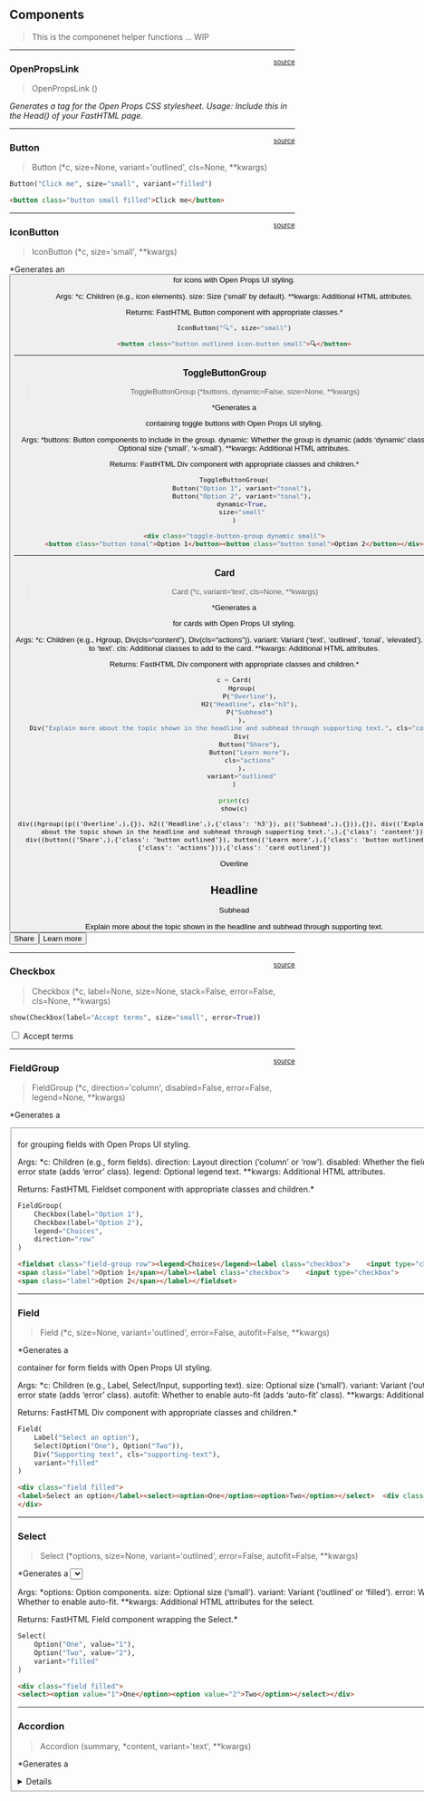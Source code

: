 

<!-- WARNING: THIS FILE WAS AUTOGENERATED! DO NOT EDIT! -->

## Components

> This is the componenet helper functions … WIP

------------------------------------------------------------------------

<a
href="https://github.com/Deufel/fasthtml_opui/blob/master/fasthtml_opui/components.py#L15"
target="_blank" style="float:right; font-size:smaller">source</a>

### OpenPropsLink

>  OpenPropsLink ()

*Generates a <link> tag for the Open Props CSS stylesheet. Usage:
Include this in the Head() of your FastHTML page.*

------------------------------------------------------------------------

<a
href="https://github.com/Deufel/fasthtml_opui/blob/master/fasthtml_opui/components.py#L25"
target="_blank" style="float:right; font-size:smaller">source</a>

### Button

>  Button (*c, size=None, variant='outlined', cls=None, **kwargs)

``` python
Button("Click me", size="small", variant="filled")
```

``` html
<button class="button small filled">Click me</button>
```

------------------------------------------------------------------------

<a
href="https://github.com/Deufel/fasthtml_opui/blob/master/fasthtml_opui/components.py#L37"
target="_blank" style="float:right; font-size:smaller">source</a>

### IconButton

>  IconButton (*c, size='small', **kwargs)

\*Generates an <button> for icons with Open Props UI styling.

Args: \*c: Children (e.g., icon elements). size: Size (‘small’ by
default). \*\*kwargs: Additional HTML attributes.

Returns: FastHTML Button component with appropriate classes.\*

``` python
IconButton("🔍", size="small")
```

``` html
<button class="button outlined icon-button small">🔍</button>
```

------------------------------------------------------------------------

<a
href="https://github.com/Deufel/fasthtml_opui/blob/master/fasthtml_opui/components.py#L55"
target="_blank" style="float:right; font-size:smaller">source</a>

### ToggleButtonGroup

>  ToggleButtonGroup (*buttons, dynamic=False, size=None, **kwargs)

\*Generates a

<div>

containing toggle buttons with Open Props UI styling.

Args: \*buttons: Button components to include in the group. dynamic:
Whether the group is dynamic (adds ‘dynamic’ class). size: Optional size
(‘small’, ‘x-small’). \*\*kwargs: Additional HTML attributes.

Returns: FastHTML Div component with appropriate classes and children.\*

``` python
ToggleButtonGroup(
    Button("Option 1", variant="tonal"),
    Button("Option 2", variant="tonal"),
    dynamic=True,
    size="small"
)
```

``` html
<div class="toggle-button-group dynamic small">
<button class="button tonal">Option 1</button><button class="button tonal">Option 2</button></div>
```

------------------------------------------------------------------------

<a
href="https://github.com/Deufel/fasthtml_opui/blob/master/fasthtml_opui/components.py#L76"
target="_blank" style="float:right; font-size:smaller">source</a>

### Card

>  Card (*c, variant='text', cls=None, **kwargs)

\*Generates a

<div>

for cards with Open Props UI styling.

Args: \*c: Children (e.g., Hgroup, Div(cls=“content”),
Div(cls=“actions”)). variant: Variant (‘text’, ‘outlined’, ‘tonal’,
‘elevated’). Defaults to ‘text’. cls: Additional classes to add to the
card. \*\*kwargs: Additional HTML attributes.

Returns: FastHTML Div component with appropriate classes and children.\*

``` python
c = Card(
    Hgroup(
        P("Overline"),
        H2("Headline", cls="h3"),
        P("Subhead")
    ),
    Div("Explain more about the topic shown in the headline and subhead through supporting text.", cls="content"),
    Div(
        Button("Share"),
        Button("Learn more"),
        cls="actions"
    ),
    variant="outlined"
)

print(c)
show(c)
```

    div((hgroup((p(('Overline',),{}), h2(('Headline',),{'class': 'h3'}), p(('Subhead',),{})),{}), div(('Explain more about the topic shown in the headline and subhead through supporting text.',),{'class': 'content'}), div((button(('Share',),{'class': 'button outlined'}), button(('Learn more',),{'class': 'button outlined'})),{'class': 'actions'})),{'class': 'card outlined'})

<div class="card outlined">
<hgroup>    <p>Overline</p>
    <h2 class="h3">Headline</h2>
    <p>Subhead</p>
</hgroup>  <div class="content">Explain more about the topic shown in the headline and subhead through supporting text.</div>
  <div class="actions">
<button class="button outlined">Share</button><button class="button outlined">Learn more</button>  </div>
</div>

------------------------------------------------------------------------

<a
href="https://github.com/Deufel/fasthtml_opui/blob/master/fasthtml_opui/components.py#L103"
target="_blank" style="float:right; font-size:smaller">source</a>

### Checkbox

>  Checkbox (*c, label=None, size=None, stack=False, error=False, cls=None,
>                **kwargs)

``` python
show(Checkbox(label="Accept terms", size="small", error=True))
```

<label class="checkbox small error">  <input type="checkbox">
<span class="label">Accept terms</span></label>

------------------------------------------------------------------------

<a
href="https://github.com/Deufel/fasthtml_opui/blob/master/fasthtml_opui/components.py#L122"
target="_blank" style="float:right; font-size:smaller">source</a>

### FieldGroup

>  FieldGroup (*c, direction='column', disabled=False, error=False,
>                  legend=None, **kwargs)

\*Generates a
<fieldset>

for grouping fields with Open Props UI styling.

Args: \*c: Children (e.g., form fields). direction: Layout direction
(‘column’ or ‘row’). disabled: Whether the fieldset is disabled. error:
Whether to show error state (adds ‘error’ class). legend: Optional
legend text. \*\*kwargs: Additional HTML attributes.

Returns: FastHTML Fieldset component with appropriate classes and
children.\*

``` python
FieldGroup(
    Checkbox(label="Option 1"),
    Checkbox(label="Option 2"),
    legend="Choices",
    direction="row"
)
```

``` html
<fieldset class="field-group row"><legend>Choices</legend><label class="checkbox">    <input type="checkbox">
<span class="label">Option 1</span></label><label class="checkbox">    <input type="checkbox">
<span class="label">Option 2</span></label></fieldset>
```

------------------------------------------------------------------------

<a
href="https://github.com/Deufel/fasthtml_opui/blob/master/fasthtml_opui/components.py#L149"
target="_blank" style="float:right; font-size:smaller">source</a>

### Field

>  Field (*c, size=None, variant='outlined', error=False, autofit=False,
>             **kwargs)

\*Generates a

<div>

container for form fields with Open Props UI styling.

Args: \*c: Children (e.g., Label, Select/Input, supporting text). size:
Optional size (‘small’). variant: Variant (‘outlined’ or ‘filled’).
error: Whether to show error state (adds ‘error’ class). autofit:
Whether to enable auto-fit (adds ‘auto-fit’ class). \*\*kwargs:
Additional HTML attributes.

Returns: FastHTML Div component with appropriate classes and children.\*

``` python
Field(
    Label("Select an option"),
    Select(Option("One"), Option("Two")),
    Div("Supporting text", cls="supporting-text"),
    variant="filled"
)
```

``` html
<div class="field filled">
<label>Select an option</label><select><option>One</option><option>Two</option></select>  <div class="supporting-text">Supporting text</div>
</div>
```

------------------------------------------------------------------------

<a
href="https://github.com/Deufel/fasthtml_opui/blob/master/fasthtml_opui/components.py#L176"
target="_blank" style="float:right; font-size:smaller">source</a>

### Select

>  Select (*options, size=None, variant='outlined', error=False,
>              autofit=False, **kwargs)

\*Generates a <select> field with Open Props UI styling.

Args: \*options: Option components. size: Optional size (‘small’).
variant: Variant (‘outlined’ or ‘filled’). error: Whether to show error
state. autofit: Whether to enable auto-fit. \*\*kwargs: Additional HTML
attributes for the select.

Returns: FastHTML Field component wrapping the Select.\*

``` python
Select(
    Option("One", value="1"),
    Option("Two", value="2"),
    variant="filled"
)
```

``` html
<div class="field filled">
<select><option value="1">One</option><option value="2">Two</option></select></div>
```

------------------------------------------------------------------------

<a
href="https://github.com/Deufel/fasthtml_opui/blob/master/fasthtml_opui/components.py#L195"
target="_blank" style="float:right; font-size:smaller">source</a>

### Accordion

>  Accordion (summary, *content, variant='text', **kwargs)

\*Generates a
<details>

element for accordion with Open Props UI styling.

Args: summary: Summary text or element. \*content: Content inside the
accordion. variant: Variant (‘text’ by default). \*\*kwargs: Additional
HTML attributes.

Returns: FastHTML Details component with appropriate classes and
children.\*

``` python
Accordion("Details", P("More info"), variant="text")
```

``` html
<details class="accordion text"><summary>Details</summary>  <div class="content">
    <p>More info</p>
  </div>
</details>
```

------------------------------------------------------------------------

<a
href="https://github.com/Deufel/fasthtml_opui/blob/master/fasthtml_opui/components.py#L235"
target="_blank" style="float:right; font-size:smaller">source</a>

### AvatarGroup

>  AvatarGroup (*avatars, spacing=None, cls=None, **kwargs)

------------------------------------------------------------------------

<a
href="https://github.com/Deufel/fasthtml_opui/blob/master/fasthtml_opui/components.py#L217"
target="_blank" style="float:right; font-size:smaller">source</a>

### Avatar

>  Avatar (*c, variant=None, cls=None, **kwargs)

``` python
AvatarGroup(
    Avatar("user1.jpg", alt="User 1", variant="rounded"),
    Avatar("user2.jpg", alt="User 2", variant="rounded"),
    spacing="gap-small"
)
```

``` html
<div class="avatar-group gap-small">
  <div alt="User 1" class="avatar rounded">user1.jpg</div>
  <div alt="User 2" class="avatar rounded">user2.jpg</div>
</div>
```

------------------------------------------------------------------------

<a
href="https://github.com/Deufel/fasthtml_opui/blob/master/fasthtml_opui/components.py#L254"
target="_blank" style="float:right; font-size:smaller">source</a>

### Badge

>  Badge (*c, label, variant=None, color=None, invisible=False,
>             alignment='start-end', cls=None, **kwargs)

\*Creates a badge component based on Open Props UI guidelines.

Args: \*c: Optional children (e.g., an icon or SVG). label (str): The
content to display in the badge (via aria-label). variant (str,
optional): The variant, either None (default) or ‘dot’. color (str,
optional): The color, one of ‘error’, ‘ok’, ‘good’, or ‘warning’.
invisible (bool, optional): Whether the badge is invisible. Defaults to
False. alignment (str, optional): The alignment position, one of
‘start-start’, ‘start-end’, ‘end-start’, or ‘end-end’. Defaults to
‘start-end’. cls (str, optional): Additional custom classes to append.
\*\*kwargs: Additional HTML attributes to pass to the span element.

Returns: Span: A FastHTML Span component representing the badge.\*

``` python
Badge(label="New", color="good", variant="dot")
```

``` html
<span aria-label="New" class="badge dot good start-end"></span>
```

------------------------------------------------------------------------

<a
href="https://github.com/Deufel/fasthtml_opui/blob/master/fasthtml_opui/components.py#L302"
target="_blank" style="float:right; font-size:smaller">source</a>

### Chip

>  Chip (*c, tag='div', size=None, variant='tonal', **kwargs)

\*Generates a chip component with Open Props UI styling.

Args: \*c: Children (e.g., chip text). tag: Base tag (‘div’, ‘a’, or
‘button’). size: Optional size (‘small’, ‘multiline’). variant: Variant
(‘tonal’ by default). \*\*kwargs: Additional HTML attributes.

Returns: FastHTML component (Div, A, or Button) with appropriate
classes.\*

``` python
Chip("Tag", tag="a", href="#", variant="tonal")
```

``` html
<a href="#" class="chip tonal">Tag</a>
```

------------------------------------------------------------------------

<a
href="https://github.com/Deufel/fasthtml_opui/blob/master/fasthtml_opui/components.py#L329"
target="_blank" style="float:right; font-size:smaller">source</a>

### Alert

>  Alert (*c, severity='neutral', variant='tonal', **kwargs)

\*Generates a

<div>

for alerts with Open Props UI styling.

Args: \*c: Children (e.g., alert message). severity: Severity class
(‘neutral’ by default). variant: Variant (‘tonal’ by default).
\*\*kwargs: Additional HTML attributes.

Returns: FastHTML Div component with appropriate classes and role.\*

``` python
Alert("Warning!", severity="warning", variant="tonal")
```

``` html
<div role="alert" class="alert warning tonal">Warning!</div>
```

------------------------------------------------------------------------

<a
href="https://github.com/Deufel/fasthtml_opui/blob/master/fasthtml_opui/components.py#L346"
target="_blank" style="float:right; font-size:smaller">source</a>

### Snackbar

>  Snackbar (*c, position='bottom-left', absolute=False, visible=False,
>                **kwargs)

\*Generates a

<div>

for snackbars with Open Props UI styling.

Args: \*c: Children (e.g., snackbar message). position: Position class
(‘bottom-left’ by default). absolute: Whether to use absolute
positioning (adds ‘absolute’ class). visible: Whether the snackbar is
visible (adds ‘visible’ class). \*\*kwargs: Additional HTML attributes.

Returns: FastHTML Div component with appropriate classes and role.\*

``` python
Snackbar("Saved", position="bottom-left", visible=True)
```

``` html
<div role="status" class="snackbar bottom-left visible">Saved</div>
```

------------------------------------------------------------------------

<a
href="https://github.com/Deufel/fasthtml_opui/blob/master/fasthtml_opui/components.py#L368"
target="_blank" style="float:right; font-size:smaller">source</a>

### Tabs

>  Tabs (tabs, variant='underlined', panels=None, cls=None, **kwargs)

\*Creates a tab navigation component based on Open Props UI guidelines.

Args: tabs (list): List of tuples \[(label, id, selected), …\] where: -
label: str or FT component for the tab button content - id: str, unique
identifier for the tab - selected: bool, whether the tab is initially
selected variant (str, optional): The variant, either ‘underlined’
(default) or ‘filled’. panels (list, optional): List of tuples
\[(content, id), …\] for tab panels. If None, only tab buttons are
rendered. cls (str, optional): Additional custom classes to append to
the nav element. \*\*kwargs: Additional HTML attributes to pass to the
nav element.

Returns: Nav: A FastHTML Nav component representing the tabs, optionally
with panels.\*

``` python
tabs = [
    ("Profile", "tab-1", True),
    ("Settings", "tab-2", False),
    ("Notifications", "tab-3", False)
]
Tabs(tabs, variant="underlined")
```

``` html
<nav class="tabs underlined">
  <div role="tablist" aria-label="Underlined tabs">
<button role="tab" aria-selected="true" tabindex="0" id="tab-1" class="selected" name="tab-1">Profile</button><button role="tab" aria-selected="false" tabindex="-1" id="tab-2" name="tab-2">Settings</button><button role="tab" aria-selected="false" tabindex="-1" id="tab-3" name="tab-3">Notifications</button>  </div>
</nav>
```

``` python
tabs = [
    ("Korg", "tab-1", True),
    ("Yamaha", "tab-2", False),
    ("Roland", "tab-3", False)
]
panels = [
    (P("Korg content"), "tab-1"),
    (P("Yamaha content"), "tab-2"),
    (P("Roland content"), "tab-3")
]
Tabs(tabs, variant="filled", panels=panels)
```

``` html
<nav class="tabs filled">
  <div role="tablist" aria-label="Filled tabs">
<button role="tab" aria-controls="tab-1-panel" aria-selected="true" tabindex="0" id="tab-1" class="selected" name="tab-1">Korg</button><button role="tab" aria-controls="tab-2-panel" aria-selected="false" tabindex="-1" id="tab-2" name="tab-2">Yamaha</button><button role="tab" aria-controls="tab-3-panel" aria-selected="false" tabindex="-1" id="tab-3" name="tab-3">Roland</button>  </div>
  <div role="tabpanel" aria-labelledby="tab-1" id="tab-1-panel">
    <p>Korg content</p>
  </div>
  <div role="tabpanel" aria-labelledby="tab-2" hidden id="tab-2-panel">
    <p>Yamaha content</p>
  </div>
  <div role="tabpanel" aria-labelledby="tab-3" hidden id="tab-3-panel">
    <p>Roland content</p>
  </div>
</nav>
```

## Testing temporary

``` python
from fasthtml.jupyter import JupyUvi, HTMX
```

``` python
# Add HighlightJS to your headers
app, rt = fast_app(
    exts='head-support',
    pico=False,
    hdrs=(
        Link(rel='stylesheet', href='https://deufel.github.io/css/css/main.css'),

        
        # Add HighlightJS with CSS support
        HighlightJS(langs=['css']),
        # Add Tokyo Night theme
        Link(rel='stylesheet',
             href='https://cdnjs.cloudflare.com/ajax/libs/highlight.js/11.8.0/styles/tokyo-night-dark.min.css')
    )
)
```

``` python
@rt("/")
def index():
    return Titled("Open Props UI Test Page",
        Div(
            H2("Button Components"),
            Button("Default Button"),
            Button("Small Button", size="small"),
            Button("Large Button", size="large"),
            Button("Outlined Button", variant="elevated"),
            H2("Tabs"),
            Tabs(tabs, variant="underlined"),
            Tabs(tabs, variant="filled", panels=panels),
            H2("Input Components"),
            Checkbox(label="Accept terms", size="small", error=True),
            FieldGroup(
                Checkbox(label="Option 1"),
                Checkbox(label="Option 2"),
                legend="Choices",
                direction="row"
            ),
            Select(Option("One"), Option("Two"), variant="filled"),
            H2("Data Display Components"),
            Card(
                Hgroup(H3("Card Title")),
                P("This is a card content."),
                variant="outlined"
            ),
            Hr(),
            H2('Acordian'),
            Accordion("Details", P("More info"), variant="text"),
            Hr(),
            H2("Avatar"),
            Avatar(
                Img(src="https://picsum.photos/seed/user1/100", alt="User 1"),
                variant="rounded"
            ),
           AvatarGroup(
                Avatar(Img(src="https://picsum.photos/seed/user1/100", alt="User 1"), variant="rounded"),
                Avatar(Img(src="https://picsum.photos/seed/user2/100", alt="User 2"), variant="rounded"),
                spacing="gap-small"
            ),
            Hr(),
            CustomButton("Custom Button"),
            Switch("Switch Test"),
            Hr(),
            Badge(label="New", color="good", variant="dot"),
            Badge(Button("New"), color="bad", label="5"),
            H2("Feedback Components"),
            Alert("This is an alert!", severity="warning", variant="tonal"),
            Snackbar("Snackbar message", position="bottom-right", visible=True),
            Tabs(tabs, variant="filled", panels=panels),
            
        )
    )
```

``` python
server = JupyUvi(app)
```

<script>
document.body.addEventListener('htmx:configRequest', (event) => {
    if(event.detail.path.includes('://')) return;
    htmx.config.selfRequestsOnly=false;
    event.detail.path = `${location.protocol}//${location.hostname}:8000${event.detail.path}`;
});
</script>

``` python
Tabs(tabs, variant="filled", panels=panels)
```

``` html
<nav class="tabs filled">
  <div role="tablist" aria-label="Filled tabs">
<button role="tab" aria-controls="tab-1-panel" aria-selected="true" tabindex="0" id="tab-1" class="selected" name="tab-1">Korg</button><button role="tab" aria-controls="tab-2-panel" aria-selected="false" tabindex="-1" id="tab-2" name="tab-2">Yamaha</button><button role="tab" aria-controls="tab-3-panel" aria-selected="false" tabindex="-1" id="tab-3" name="tab-3">Roland</button>  </div>
  <div role="tabpanel" aria-labelledby="tab-1" id="tab-1-panel">
    <p>Korg content</p>
  </div>
  <div role="tabpanel" aria-labelledby="tab-2" hidden id="tab-2-panel">
    <p>Yamaha content</p>
  </div>
  <div role="tabpanel" aria-labelledby="tab-3" hidden id="tab-3-panel">
    <p>Roland content</p>
  </div>
</nav>
```

## More scratch work..

``` python
def setup_base_styles():
    return Script("""
        if (!document.getElementById('base-styles')) {
            const style = document.createElement('style');
            style.id = 'base-styles';
            style.textContent = `
                @layer openprops, normalize, utils, theme, components.base, components.has-deps;
            `;
            document.head.prepend(style);
            
            // Load CDN resources once
            const links = [
                {href: 'opbeta/css/media-queries.css', layer: 'openprops'},
                {href: 'opbeta/index.css', layer: 'openprops'},
                // Add other CDN resources...
            ];
            
            links.forEach(({href, layer}) => {
                if (!document.querySelector(`link[href="${href}"]`)) {
                    const link = document.createElement('link');
                    link.rel = 'stylesheet';
                    link.href = href;
                    link.setAttribute('layer', layer);
                    document.head.appendChild(link);
                }
            });
        }
    """)
```

``` python
def setup_styles_and_registry():
    return Script("""
        // Initialize our style management system if it doesn't exist
        if (!window.styleSystem) {
            window.styleSystem = {
                registry: new Map(),
                layers: {
                    base: false,
                    cdn: new Set(),
                }
            };
            
            // Setup base layer structure
            const baseStyle = document.createElement('style');
            baseStyle.id = 'base-styles';
            baseStyle.textContent = `
                @layer openprops, normalize, utils, theme, components.base, components.has-deps;
            `;
            document.head.prepend(baseStyle);
            window.styleSystem.layers.base = true;
        }
    """)

def register_component_styles(name, styles, layer='components.base'):
    return Script(f"""
        if (!window.styleSystem.registry.get('{name}')) {{
            window.styleSystem.registry.set('{name}', true);
            document.head.appendChild(Object.assign(
                document.createElement('style'),
                {{
                    id: '{name}-styles',
                    textContent: `@layer {layer} {{ {styles} }}`
                }}
            ));
        }}
    """)
```

### Switch

``` python
def Switch(label, checked=False, disabled=False, size=None, stack=False, error=False, supporting_text=None, **kwargs):
    # Register base styles
    styles = """
        @layer components.base {
  :where(.switch) {
    --_accent-color: var(--primary);
    --_accent-contrast: var(--primary-contrast);

    --_dot-bg-color: light-dark(var(--gray-11), var(--gray-14));
    --_dot-inset: var(--size-1) auto auto var(--size-1);
    --_dot-outline-size: 0;
    --_dot-size: var(--size-3);

    --_track-bg-color: light-dark(var(--gray-3), var(--gray-8));
    --_track-height: var(--size-5);
    --_track-width: var(--size-8);
    --_transition-tf: var(--ease-4);
    --_transition-time: 0.2s;

    align-items: center;
    color: var(--text-color-1);
    display: inline-grid;
    gap: 0 var(--size-2);
    grid-auto-columns: auto;
    grid-auto-flow: column;
    inline-size: fit-content;

    input[type="checkbox"][role="switch"] {
      appearance: none;
      block-size: var(--_track-height);
      cursor: pointer;
      inline-size: var(--_track-width);
      margin: 0;
      position: relative;

      /* Track */
      &::before {
        background-color: var(--_track-bg-color);
        block-size: var(--_track-height);
        border: 1px solid var(--_dot-bg-color);
        border-radius: 100vmax;
        content: "";
        inline-size: var(--_track-width);
        inset: 0;
        position: absolute;
      }

      &:focus-visible {
        outline-offset: 2px;
        outline: 2px solid currentColor;
      }

      /* Dot */
      &::after {
        background-color: var(--_dot-bg-color);
        block-size: var(--_dot-size);
        border-radius: 100vmax;
        border: 1px solid var(--_dot-border-color);
        content: "";
        inline-size: var(--_dot-size);
        inset: var(--_dot-inset);
        outline-offset: -1px;
        outline: var(--_dot-outline-size) solid var(--_dot-bg-color);
        position: absolute;
      }

      /* Checked */
      &:checked {
        &::before {
          background-color: var(--_accent-color);
          border-color: var(--_accent-color);
          transition:
            background-color var(--_transition-time) var(--_transition-tf),
            border-color var(--_transition-time) var(--_transition-tf);
        }

        /* Dot */
        &::after {
          --_dot-bg-color: var(--_accent-contrast);
          --_dot-outline-size: calc(var(--size-1) - 1px);

          inset-inline-start: calc(
            var(--_track-width) - var(--_dot-size) - var(--size-1)
          );
        }
      }

      /* Animation */
      @media (prefers-reduced-motion: no-preference) {
        /* Track */
        &::before {
          transition:
            background-color var(--_transition-time) var(--_transition-tf),
            border-color var(--_transition-time) var(--_transition-tf);
        }

        /* Dot */
        &::after {
          transition: all var(--_transition-time) var(--_transition-tf);
        }

        &:active:after {
          --_dot-outline-size: calc(var(--size-1) + 1px);
        }

        &:checked {
          &:active:after {
            --_dot-outline-size: calc(var(--size-1) + 1px);
          }
        }
      }
    }

    /* Required dot */
    &:has([required]:not(:checked)) {
      .label:after {
        color: var(--red);
        content: "*";
        inset: 0 -0.25ex auto auto;
        position: absolute;
      }
    }

    /* Disabled */
    &:has([disabled]) {
      cursor: not-allowed;
      opacity: 0.64;
      user-select: none;

      input {
        cursor: not-allowed;
      }
    }

    /* Label */
    .label {
      grid-column: 2;
      grid-row: 1;
      min-width: 0;
      padding-inline: 0 1ex;
      position: relative;
      user-select: none;
    }

    /* Supporting text */
    .supporting-text {
      color: var(--text-color-2);
      font-size: var(--font-size-xs);
      grid-column: 2;
      grid-row: 2;
      line-height: 1.5;
      z-index: 1;
    }

    /* Size */
    &.small {
      --_dot-size: 0.75rem;
      --_track-height: var(--size-4);
      --_track-width: 2.5rem;
    }

    /* Stacked layout */
    &.stack {
      justify-items: center;
      grid-auto-columns: unset;

      .label {
        grid-column: 1/-1;
        grid-row: 2;
        margin-block-start: var(--size-1);
        padding-inline: 1ex;
      }

      .supporting-text {
        grid-column: 1/-1;
        grid-row: 3;
      }
    }

    /* Validation */
    &.error {
      input {
        outline: 2px solid var(--color-9);
        border-radius: var(--radius-round);
      }

      .label,
      .supporting-text {
        color: var(--color-9);
      }
    }
  }
}
    """
    
    # Build classes
    classes = ['switch']
    if size == 'small':
        classes.append('small')
    if stack:
        classes.append('stack')
    if error:
        classes.append('error')
    
    return Div(
        register_component_styles('switch', styles, layer='components.base'),
        Label(
            Input(
                type="checkbox",
                role="switch",
                checked=checked,
                disabled=disabled,
                **kwargs
            ),
            Span(label, cls="label") if label else None,
            Span(supporting_text, cls="supporting-text") if supporting_text else None,
            cls=' '.join(classes)
        )
    )
```

``` python
def FieldGroup(legend, *switches, direction='column', disabled=False, error=False, supporting_text=None):
    styles = """
@layer components.has-deps {
  /* Common styling for checkbox, radio and switch groups */
  :where(fieldset.field-group) {
    border: 0;
    border-radius: 0;
    gap: 0;
    padding: 0;
    z-index: 1;

    legend {
      color: var(--text-color-2);
      padding: 0 1ex 0 0;
    }

    /* Disabled */
    &[disabled] {
      cursor: not-allowed;
      opacity: 0.64;
      user-select: none;

      input {
        cursor: not-allowed;
      }
    }

    /* Validation */
    &.error {
      legend,
      .supporting-text {
        color: var(--color-9);
      }
    }

    /* Required */
    &:has([required]) {
      &:not(:has(input:where([type="radio"], [type="checkbox"]):checked)) {
        legend {
          position: relative;

          &::after {
            color: var(--red);
            content: "*";
            inset: 0 -0.25ex auto auto;
            position: absolute;
          }
        }
      }
    }
    :where(.radio, .checkbox, .switch) .label:after {
      display: none;
    }

    /* Supporting text */
    .supporting-text {
      color: var(--text-color-2);
      font-size: var(--font-size-xs);
      line-height: 1.5;
      z-index: 1;
    }

    /* Fields */
    .fields {
      display: flex;
      flex-direction: column;
      gap: var(--size-2);

      * ~ & {
        padding: var(--size-2) 0;
      }
    }

    :last-child {
      padding-block-end: 0;
    }

    /* Directions */
    &.row {
      .fields {
        flex-direction: row;
      }
    }
  }
}
    """
    
    classes = ['field-group']
    if direction == 'row':
        classes.append('row')
    if error:
        classes.append('error')
    
    return Div(
        register_component_styles('field-group', styles, layer='components.has-deps'),
        Fieldset(
            Legend(legend) if legend else None,
            Span(supporting_text, cls="supporting-text") if supporting_text else None,
            Div(*switches, cls="fields"),
            cls=' '.join(classes),
            disabled=disabled
        )
    )
```

``` python
@rt('/test')
def get():
    return Html(
        Head(
            Title("Component Demo"),
            setup_styles_and_registry(),
            setup_base_styles()
        ),
        Body(
            Div(
                H1("Settings Demo"),
                # Switch component will register its own styles
                Switch(
                    "Dark Mode", 
                    supporting_text="Toggle dark mode"
                ),
                # FieldGroup component will register its styles
                FieldGroup(
                    "Notification Preferences",
                    Switch("Email notifications"),
                    Switch("Push notifications", checked=True),
                    Switch("Weekly digest"),
                    direction='row',
                    supporting_text="Choose how you want to be notified"
                )
            )
        )
    )
```

</div>

</div>

</div>

</div>

</div>
